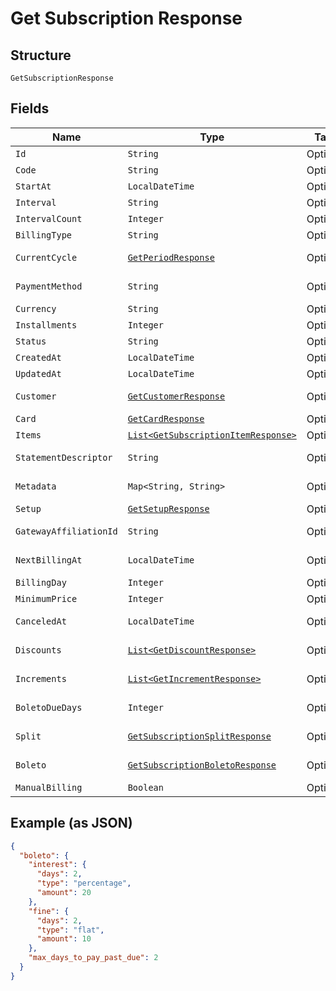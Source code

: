 
# Get Subscription Response

## Structure

`GetSubscriptionResponse`

## Fields

| Name | Type | Tags | Description | Getter | Setter |
|  --- | --- | --- | --- | --- | --- |
| `Id` | `String` | Optional | - | String getId() | setId(String id) |
| `Code` | `String` | Optional | - | String getCode() | setCode(String code) |
| `StartAt` | `LocalDateTime` | Optional | - | LocalDateTime getStartAt() | setStartAt(LocalDateTime startAt) |
| `Interval` | `String` | Optional | - | String getInterval() | setInterval(String interval) |
| `IntervalCount` | `Integer` | Optional | - | Integer getIntervalCount() | setIntervalCount(Integer intervalCount) |
| `BillingType` | `String` | Optional | - | String getBillingType() | setBillingType(String billingType) |
| `CurrentCycle` | [`GetPeriodResponse`](../../doc/models/get-period-response.md) | Optional | - | GetPeriodResponse getCurrentCycle() | setCurrentCycle(GetPeriodResponse currentCycle) |
| `PaymentMethod` | `String` | Optional | - | String getPaymentMethod() | setPaymentMethod(String paymentMethod) |
| `Currency` | `String` | Optional | - | String getCurrency() | setCurrency(String currency) |
| `Installments` | `Integer` | Optional | - | Integer getInstallments() | setInstallments(Integer installments) |
| `Status` | `String` | Optional | - | String getStatus() | setStatus(String status) |
| `CreatedAt` | `LocalDateTime` | Optional | - | LocalDateTime getCreatedAt() | setCreatedAt(LocalDateTime createdAt) |
| `UpdatedAt` | `LocalDateTime` | Optional | - | LocalDateTime getUpdatedAt() | setUpdatedAt(LocalDateTime updatedAt) |
| `Customer` | [`GetCustomerResponse`](../../doc/models/get-customer-response.md) | Optional | - | GetCustomerResponse getCustomer() | setCustomer(GetCustomerResponse customer) |
| `Card` | [`GetCardResponse`](../../doc/models/get-card-response.md) | Optional | - | GetCardResponse getCard() | setCard(GetCardResponse card) |
| `Items` | [`List<GetSubscriptionItemResponse>`](../../doc/models/get-subscription-item-response.md) | Optional | - | List<GetSubscriptionItemResponse> getItems() | setItems(List<GetSubscriptionItemResponse> items) |
| `StatementDescriptor` | `String` | Optional | - | String getStatementDescriptor() | setStatementDescriptor(String statementDescriptor) |
| `Metadata` | `Map<String, String>` | Optional | - | Map<String, String> getMetadata() | setMetadata(Map<String, String> metadata) |
| `Setup` | [`GetSetupResponse`](../../doc/models/get-setup-response.md) | Optional | - | GetSetupResponse getSetup() | setSetup(GetSetupResponse setup) |
| `GatewayAffiliationId` | `String` | Optional | Affiliation Code | String getGatewayAffiliationId() | setGatewayAffiliationId(String gatewayAffiliationId) |
| `NextBillingAt` | `LocalDateTime` | Optional | - | LocalDateTime getNextBillingAt() | setNextBillingAt(LocalDateTime nextBillingAt) |
| `BillingDay` | `Integer` | Optional | - | Integer getBillingDay() | setBillingDay(Integer billingDay) |
| `MinimumPrice` | `Integer` | Optional | - | Integer getMinimumPrice() | setMinimumPrice(Integer minimumPrice) |
| `CanceledAt` | `LocalDateTime` | Optional | - | LocalDateTime getCanceledAt() | setCanceledAt(LocalDateTime canceledAt) |
| `Discounts` | [`List<GetDiscountResponse>`](../../doc/models/get-discount-response.md) | Optional | Subscription discounts | List<GetDiscountResponse> getDiscounts() | setDiscounts(List<GetDiscountResponse> discounts) |
| `Increments` | [`List<GetIncrementResponse>`](../../doc/models/get-increment-response.md) | Optional | Subscription increments | List<GetIncrementResponse> getIncrements() | setIncrements(List<GetIncrementResponse> increments) |
| `BoletoDueDays` | `Integer` | Optional | Days until boleto expires | Integer getBoletoDueDays() | setBoletoDueDays(Integer boletoDueDays) |
| `Split` | [`GetSubscriptionSplitResponse`](../../doc/models/get-subscription-split-response.md) | Optional | Subscription's split response | GetSubscriptionSplitResponse getSplit() | setSplit(GetSubscriptionSplitResponse split) |
| `Boleto` | [`GetSubscriptionBoletoResponse`](../../doc/models/get-subscription-boleto-response.md) | Optional | - | GetSubscriptionBoletoResponse getBoleto() | setBoleto(GetSubscriptionBoletoResponse boleto) |
| `ManualBilling` | `Boolean` | Optional | - | Boolean getManualBilling() | setManualBilling(Boolean manualBilling) |

## Example (as JSON)

```json
{
  "boleto": {
    "interest": {
      "days": 2,
      "type": "percentage",
      "amount": 20
    },
    "fine": {
      "days": 2,
      "type": "flat",
      "amount": 10
    },
    "max_days_to_pay_past_due": 2
  }
}
```

